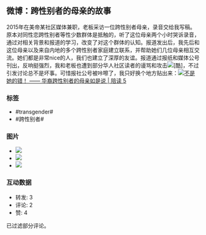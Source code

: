 ## 微博：跨性别者的母亲的故事

2015年在美帝某社区媒体兼职，老板采访一位跨性别者母亲，录音交给我写稿。原本对同性恋跨性别者等性少数群体是抵触的，听了这位母亲两个小时哭诉录音，通过对相关背景和报道的学习，改变了对这个群体的认知。报道发出后，我先后和这位母亲以及来自内地的多个跨性别者家庭建立联系，并帮助她们几位母亲相互交流。她们都是非常nice的人，我们也建立了深厚的友谊。报道通过报纸和媒体公号刊出，反响挺强烈，我和老板也遭到部分华人社区读者的谩骂和攻击![[酷]](https://h5.sinaimg.cn/m/emoticon/icon/default/d_ku-774d16f5ce.png)，不过引发讨论总不是坏事。可惜报社公号被咔嚓了，我只好换个地方贴出来：[![](https://h5.sinaimg.cn/upload/2015/09/25/3/timeline_card_small_web_default.png)不是她的错！ —— 华裔跨性别者的母亲如是说 | 陪读 5](https://weibo.cn/sinaurl?u=https%3A%2F%2Fmp.weixin.qq.com%2Fs%3F__biz%3DMzA5MjM5NjgwMA%3D%3D%26mid%3D2650083565%26idx%3D1%26sn%3D29b358da30a608d18c26217fd0083b9e%26chksm%3D886c7c82bf1bf594832b5eaf114635cf835ec0b12c47b04bf9e28179c124b13fd143029b4142%23rd)

### 标签
- #transgender#
- #跨性别者#

### 图片
- ![](https://wx3.sinaimg.cn/orj360/007BZiy0gy1hnpo5vhsbfj30qt0fawfj.jpg)
- ![](https://wx4.sinaimg.cn/orj360/007BZiy0gy1hnpo5w2wifj30qu0hs402.jpg)
- ![](https://wx3.sinaimg.cn/large/53b515f0ly1gnlu3cynfmj20t306owhf.jpg)

### 互动数据
- 转发: 3
- 评论: 2
- 赞: 4

已过滤部分评论。